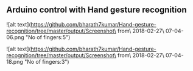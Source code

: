 ## Arduino control with Hand gesture recognition

![alt text](https://github.com/bharath7kumar/Hand-gesture-recognition/tree/master/output/Screenshot\ from\ 2018-02-27\ 07-04-06.png "No of fingers:5")

![alt text](https://github.com/bharath7kumar/Hand-gesture-recognition/tree/master/output/Screenshot\ from\ 2018-02-27\ 07-04-18.png "No of fingers:3")


